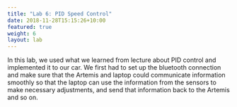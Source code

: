 ```yaml
---
title: "Lab 6: PID Speed Control"
date: 2018-11-28T15:15:26+10:00
featured: true
weight: 6
layout: lab
---
```


In this lab, we used what we learned from lecture about PID control and implemented it to our car. We first had to set up the bluetooth connection and make sure that the Artemis and laptop could communicate information smoothly so that the laptop can use the information from the sensors to make necessary adjustments, and send that information back to the Artemis and so on.